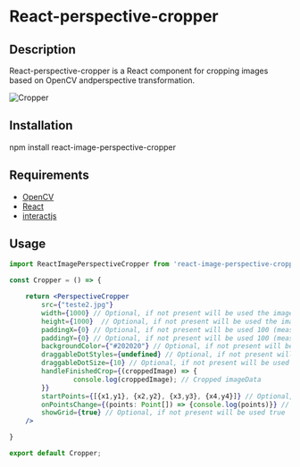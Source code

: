 # React-perspective-cropper

## Description

React-perspective-cropper is a React component for cropping images based on OpenCV andperspective transformation.

![Cropper](https://img001.prntscr.com/file/img001/8H8g_pWyTkqN2rWlp3zhSg.png)

## Installation

npm install react-image-perspective-cropper

## Requirements

- [OpenCV](https://opencv.org/)
- [React](https://reactjs.org/)
- [interactjs](https://interactjs.io/)

## Usage

```jsx
import ReactImagePerspectiveCropper from 'react-image-perspective-cropper';

const Cropper = () => {

    return <PerspectiveCropper 
        src={"teste2.jpg"}
        width={1000} // Optional, if not present will be used the image width (measured in px)
        height={1000}  // Optional, if not present will be used the image width (measured in px)
        paddingX={0} // Optional, if not present will be used 100 (measured in px)
        paddingY={0} // Optional, if not present will be used 100 (measured in px)
        backgroundColor={"#202020"} // Optional, if not present will be used #202020
        draggableDotStyles={undefined} // Optional, if not present will be used the default styles
        draggableDotSize={10} // Optional, if not present will be used 10 (measured in px)
        handleFinishedCrop={(croppedImage) => {
                console.log(croppedImage); // Cropped imageData
        }}
        startPoints={[{x1,y1}, {x2,y2}, {x3,y3}, {x4,y4}]} // Optional, if not present will be used the default styles
        onPointsChange={(points: Point[]) => {console.log(points)}} // Called when the points change
        showGrid={true} // Optional, if not present will be used true
    />

}

export default Cropper;
```
